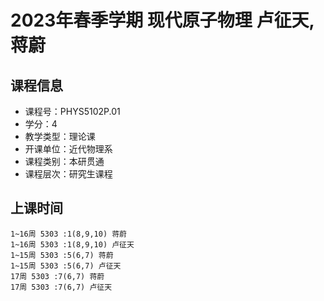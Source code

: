 # 2023年春季学期 现代原子物理 卢征天, 蒋蔚






## 课程信息

- 课程号：PHYS5102P.01
- 学分：4
- 教学类型：理论课
- 开课单位：近代物理系
- 课程类别：本研贯通
- 课程层次：研究生课程

## 上课时间

```
1~16周 5303 :1(8,9,10) 蒋蔚
1~16周 5303 :1(8,9,10) 卢征天
1~15周 5303 :5(6,7) 蒋蔚
1~15周 5303 :5(6,7) 卢征天
17周 5303 :7(6,7) 蒋蔚
17周 5303 :7(6,7) 卢征天
```

